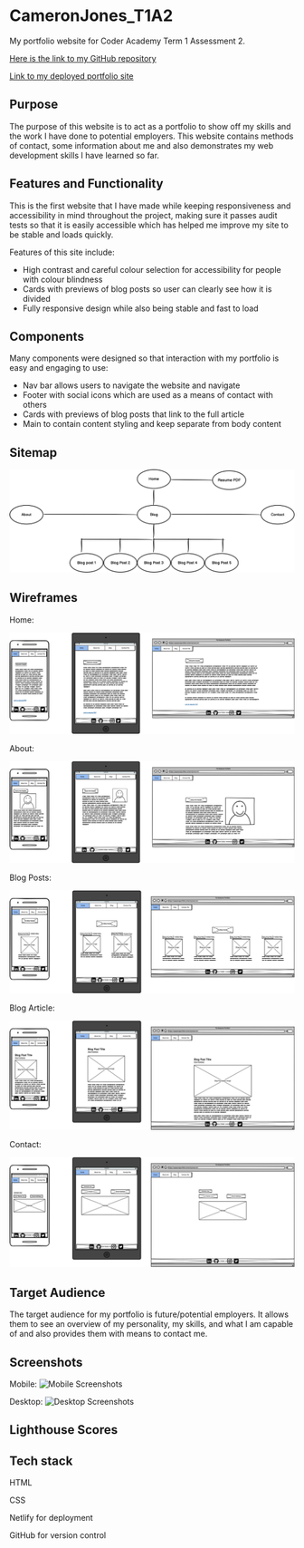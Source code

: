 # CameronJones_T1A2
My portfolio website for Coder Academy Term 1 Assessment 2.

[Here is the link to my GitHub repository](https://github.com/iamcrjones/CameronJones_T1A2)

[Link to my deployed portfolio site](https://crjones.netlify.app/)

## Purpose
The purpose of this website is to act as a portfolio to show off my skills and the work I have done to potential employers. This website contains methods of contact, some information about me and also demonstrates my web development skills I have learned so far.

## Features and Functionality

This is the first website that I have made while keeping responsiveness and accessibility in mind throughout the project, making sure it passes audit tests so that it is easily accessible which has helped me improve my site to be stable and loads quickly.

Features of this site include:

* High contrast and careful colour selection for accessibility for people with colour blindness
* Cards with previews of blog posts so user can clearly see how it is divided
* Fully responsive design while also being stable and fast to load

## Components

Many components were designed so that interaction with my portfolio is easy and engaging to use:

* Nav bar allows users to navigate the website and navigate
* Footer with social icons which are used as a means of contact with others
* Cards with previews of blog posts that link to the full article
* Main to contain content styling and keep separate from body content

## Sitemap

![Sitemap](./docs/Images/Sitemap.png)

## Wireframes

Home:

![Home page](./docs/Wireframes/wireframe-home.png)

About:

![About page](./docs/Wireframes/wireframe-about.png)

Blog Posts:

![Blog Posts page](./docs/Wireframes/wireframe-blogList.png)

Blog Article:

![Blog Article page](/docs/Wireframes/wireframe-blogArticle.png)

Contact:

![Contact page](./docs/Wireframes/wireframe-contact.png)

## Target Audience

The target audience for my portfolio is future/potential employers. It allows them to see an overview of my personality, my skills, and what I am capable of and also provides them with means to contact me.

## Screenshots

Mobile: ![Mobile Screenshots](https://github.com/iamcrjones/CameronJones_T1A2/tree/main/docs/Images/website-screenshots/Mobile)

Desktop: ![Desktop Screenshots](https://github.com/iamcrjones/CameronJones_T1A2/tree/main/docs/Images/website-screenshots/Desktop)

## Lighthouse Scores


## Tech stack

HTML

CSS

Netlify for deployment

GitHub for version control


